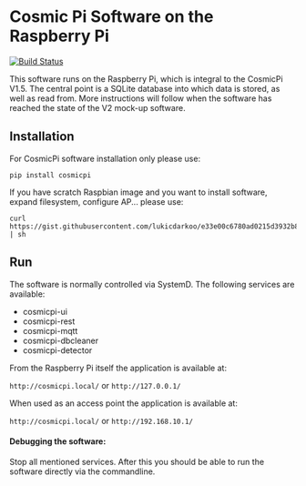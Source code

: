 # Cosmic Pi Software on the Raspberry Pi

[![Build Status](https://travis-ci.org/CosmicPi/cosmicpi-rpi_V1.5.svg?branch=rest)](https://travis-ci.org/CosmicPi/cosmicpi-rpi_V1.5)

This software runs on the Raspberry Pi, which is integral to the CosmicPi V1.5.
The central point is a SQLite database into which data is stored, as well as read from.
More instructions will follow when the software has reached the state of the V2 mock-up software.

## Installation
For CosmicPi software installation only please use:
```
pip install cosmicpi
```

If you have scratch Raspbian image and you want to install software, expand filesystem, configure AP... please use:
```
curl https://gist.githubusercontent.com/lukicdarkoo/e33e00c6780ad0215d3932b810a10e46/raw | sh
```


## Run
The software is normally controlled via SystemD. The following services are available:
- cosmicpi-ui
- cosmicpi-rest
- cosmicpi-mqtt
- cosmicpi-dbcleaner
- cosmicpi-detector

From the Raspberry Pi itself the application is available at:

`http://cosmicpi.local/` or `http://127.0.0.1/`

When used as an access point the application is available at:

`http://cosmicpi.local/` or `http://192.168.10.1/`

#### Debugging the software:
Stop all mentioned services. After this you should be able to run the software directly via the commandline.
